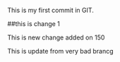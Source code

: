 This is my first commit in GIT.

##this is change 1

This is new change added on 150

This is update from very bad brancg
